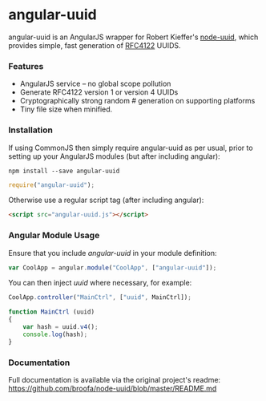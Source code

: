 # angular-uuid

angular-uuid is an AngularJS wrapper for Robert Kieffer's [node-uuid](https://github.com/broofa/node-uuid), which provides simple, fast generation of [RFC4122](http://www.ietf.org/rfc/rfc4122.txt) UUIDS.

### Features

* AngularJS service – no global scope pollution
* Generate RFC4122 version 1 or version 4 UUIDs
* Cryptographically strong random # generation on supporting platforms
* Tiny file size when minified.

### Installation

If using CommonJS then simply require angular-uuid as per usual, prior to setting up your AngularJS modules (but after including angular):

```
npm install --save angular-uuid
```

```javascript
require("angular-uuid");
```

Otherwise use a regular script tag (after including angular):

```html
<script src="angular-uuid.js"></script>
```

### Angular Module Usage

Ensure that you include *angular-uuid* in your module definition:

```javascript
var CoolApp = angular.module("CoolApp", ["angular-uuid"]);
```

You can then inject *uuid* where necessary, for example:

```javascript
CoolApp.controller("MainCtrl", ["uuid", MainCtrl]);

function MainCtrl (uuid)
{
    var hash = uuid.v4();
    console.log(hash);
}
```

### Documentation

Full documentation is available via the original project's readme: https://github.com/broofa/node-uuid/blob/master/README.md
